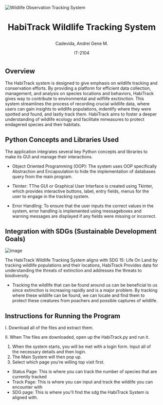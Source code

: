 ![Wildlife Observation Tracking System](https://github.com/user-attachments/assets/d3364123-a42e-4218-8d34-3e16053efc79)

# <p align="center"> HabiTrack Wildlife Tracking System </p>

<p align="center"> Cadevida, Andrei Gene M. </p>
<p align="center"> IT-2104 </p>

#

## Overview
The HabiTrack system is designed to give emphasis on wildlife tracking and conservation efforts. By providing a platform for efficient data collection, management, and analysis on species locations and behaviors, HabiTrack gives way to contribute to environmental and wilflife exctinction. This system streamlines the process of recording crucial wildlife data, where users can gain insights to wildlife populations, indentify where they were spotted and found, and lastly track them. HabiTrack aims to foster a deeper understanding of wildlife ecology and facilitate mmeasures to protect endagered species and their habitats.

## Python Concepts and Libraries Used
The application integrates several key Python concepts and libraries to make its GUI and manage their interactions.

- Object Oriented Programming (OOP): The system uses OOP specifically Abstraction and Encapsulation to hide the implementation of databases query from the main program.

- Tkinter: TThe GUI or Graphical User Interface is created using Tkinter, which provides interactive buttons, label, entry fields, menus for the user to engage in the tracking system.

- Error Handling: To ensure that the user inputs the correct values in the system, error handling is implemented using messageboxes and warning messages are displayed if any fields were missing or incorrect.

## Integration with SDGs (Sustainable Development Goals)
![image](https://github.com/user-attachments/assets/5ec16d86-975b-48eb-a14b-35a6a69a9522)

The HabiTrack Wildlife Tracking System aligns with SDG 15: Life On Land by tracking wildlife populations and their locations, HabiTrack Provides data for understanding the threats of extinction and addresses the threats to biodiversity.

- Tracking the wildlife that can be found around us can be beneficial to us since extinction is increasing rapidly and is a major problem. By tracking where these wildlife can be found, we can locate and find them to protect these creatures from poachers and possible captures of wildlife.

## Instructions for Running the Program

I. Download all of the files and extract them.

II. When The files are downloaded, open up the HabiTrack.py and run it.

1. When the system starts, you will be met with a login form. Input all of the necessary details and then login.
2. The Main System will then pop up.
3. Select which page you're willing top visit first.
- Status Page: This is where you can track the number of species that are currently tracked
- Track Page: This is where you can input and track the wildlife you can encounter with
- SDG page: This is where you'll find the sdg the HabiTrack System is aligned with.





